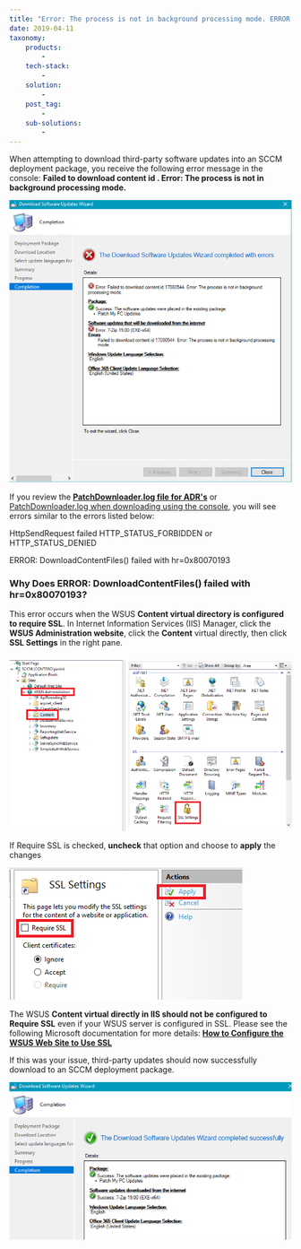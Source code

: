 ```yaml
---
title: "Error: The process is not in background processing mode. ERROR: DownloadContentFiles() failed with hr=0x80070193"
date: 2019-04-11
taxonomy:
    products:
        - 
    tech-stack:
        - 
    solution:
        - 
    post_tag:
        - 
    sub-solutions:
        - 
---
```


When attempting to download third-party software updates into an SCCM deployment package, you receive the following error message in the console: **Failed to download content id . Error: The process is not in background processing mode.**

![](../../_images/download-error-0x80070193-1.png)

If you review the **[PatchDownloader.log file for ADR's](/collecting-log-files-for-patch-my-pc-support#automatic-deployment-rules-logs)** or [PatchDownloader.log when downloading using the console](/collecting-log-files-for-patch-my-pc-support#deployment-package-download-logs), you will see errors similar to the errors listed below:

HttpSendRequest failed HTTP\_STATUS\_FORBIDDEN or HTTP\_STATUS\_DENIED

ERROR: DownloadContentFiles() failed with hr=0x80070193

### Why Does ERROR: DownloadContentFiles() failed with hr=0x80070193?

This error occurs when the WSUS **Content virtual directory is configured to require SSL**. In Internet Information Services (IIS) Manager, click the **WSUS Administration website**, click the **Content** virtual directly, then click **SSL Settings** in the right pane.

### 
![](../../_images/wsuscontent-ssl-settings-in-IIS.png)

If Require SSL is checked, **uncheck** that option and choose to **apply** the changes

![](../../_images/wsuscontent-ssl-settings-in-IIS-1.png)

The WSUS **Content virtual directly in IIS should not be configured to Require SSL** even if your WSUS server is configured in SSL. Please see the following Microsoft documentation for more details: **[How to Configure the WSUS Web Site to Use SSL](https://docs.microsoft.com/en-us/mem/configmgr/sum/get-started/software-update-point-ssl)** 

If this was your issue, third-party updates should now successfully download to an SCCM deployment package.

![](../../_images/sccm-third-party-update-download-working.png)
